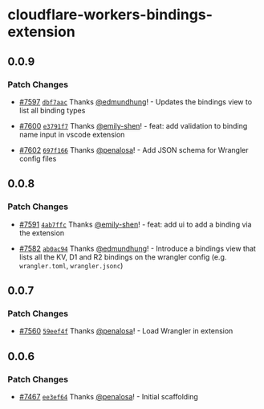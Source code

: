 # cloudflare-workers-bindings-extension

## 0.0.9

### Patch Changes

- [#7597](https://github.com/cloudflare/workers-sdk/pull/7597) [`dbf7aac`](https://github.com/cloudflare/workers-sdk/commit/dbf7aac6f58c7dbd7de6d6fd1fb9dc562e36c11b) Thanks [@edmundhung](https://github.com/edmundhung)! - Updates the bindings view to list all binding types

- [#7600](https://github.com/cloudflare/workers-sdk/pull/7600) [`e3791f7`](https://github.com/cloudflare/workers-sdk/commit/e3791f7d83dd5ad8cdbff5f0afae3625d39391ed) Thanks [@emily-shen](https://github.com/emily-shen)! - feat: add validation to binding name input in vscode extension

- [#7602](https://github.com/cloudflare/workers-sdk/pull/7602) [`697f166`](https://github.com/cloudflare/workers-sdk/commit/697f166afb279d494279259460e93cd0aa37e7a9) Thanks [@penalosa](https://github.com/penalosa)! - Add JSON schema for Wrangler config files

## 0.0.8

### Patch Changes

- [#7591](https://github.com/cloudflare/workers-sdk/pull/7591) [`4ab7ffc`](https://github.com/cloudflare/workers-sdk/commit/4ab7ffcad7d7824a9d9737c78c3eccf4bcf764d8) Thanks [@emily-shen](https://github.com/emily-shen)! - feat: add ui to add a binding via the extension

- [#7582](https://github.com/cloudflare/workers-sdk/pull/7582) [`ab0ac94`](https://github.com/cloudflare/workers-sdk/commit/ab0ac94849b8cabe6b29340bc5d539a8a9d61ab8) Thanks [@edmundhung](https://github.com/edmundhung)! - Introduce a bindings view that lists all the KV, D1 and R2 bindings on the wrangler config (e.g. `wrangler.toml`, `wrangler.jsonc`)

## 0.0.7

### Patch Changes

- [#7560](https://github.com/cloudflare/workers-sdk/pull/7560) [`59eef4f`](https://github.com/cloudflare/workers-sdk/commit/59eef4fe5b3fc0a730fe6c8db318e94db72425ed) Thanks [@penalosa](https://github.com/penalosa)! - Load Wrangler in extension

## 0.0.6

### Patch Changes

- [#7467](https://github.com/cloudflare/workers-sdk/pull/7467) [`ee3ef64`](https://github.com/cloudflare/workers-sdk/commit/ee3ef64149380d306377b5bda9b34ff7e60a3035) Thanks [@penalosa](https://github.com/penalosa)! - Initial scaffolding
